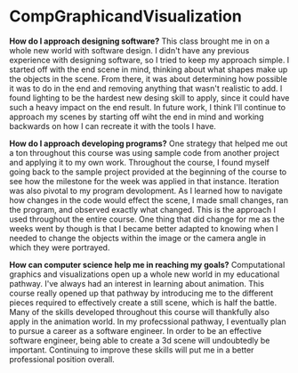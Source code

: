# CompGraphicandVisualization

**How do I approach designing software?**
This class brought me in on a whole new world with software design. I didn't have any previous experience with designing software, so I tried to keep my approach simple. I started off with the end scene in mind, thinking about what shapes make up the objects in the scene. From there, it was about determining how possible it was to do in the end and removing anything that wasn't realistic to add. I found lighting to be the hardest new desing skill to apply, since it could have such a heavy impact on the end result. In future work, I think I'll continue to approach my scenes by starting off wiht the end in mind and working backwards on how I can recreate it with the tools I have. 

**How do I approach developing programs?**
One strategy that helped me out a ton throughout this course was using sample code from another project and applying it to my own work. Throughout the course, I found myself going back to the sample project provided at the beginning of the course to see how the milestone for the week was applied in that instance. Iteration was also pivotal to my program devolopment. As I learned how to navigate how changes in the code would effect the scene, I made small changes, ran the program, and observed exactly what changed. This is the approach I used throughout the entire course. One thing that did change for me as the weeks went by though is that I became better adapted to knowing when I needed to change the objects within the image or the camera angle in which they were portrayed. 

**How can computer science help me in reaching my goals?**
Computational graphics and visualizations open up a whole new world in my educational pathway. I've always had an interest in learning about animation. This course really opened up that pathway by introducing me to the different pieces required to effectively create a still scene, which is half the battle. Many of the skills developed throughout this course will thankfully also apply in the animation world. In my profecssional pathway, I eventually plan to pursue a career as a software engineer. In order to be an effective software engineer, being able to create a 3d scene will undoubtedly be important. Continuing to improve these skills will put me in a better professional position overall. 
